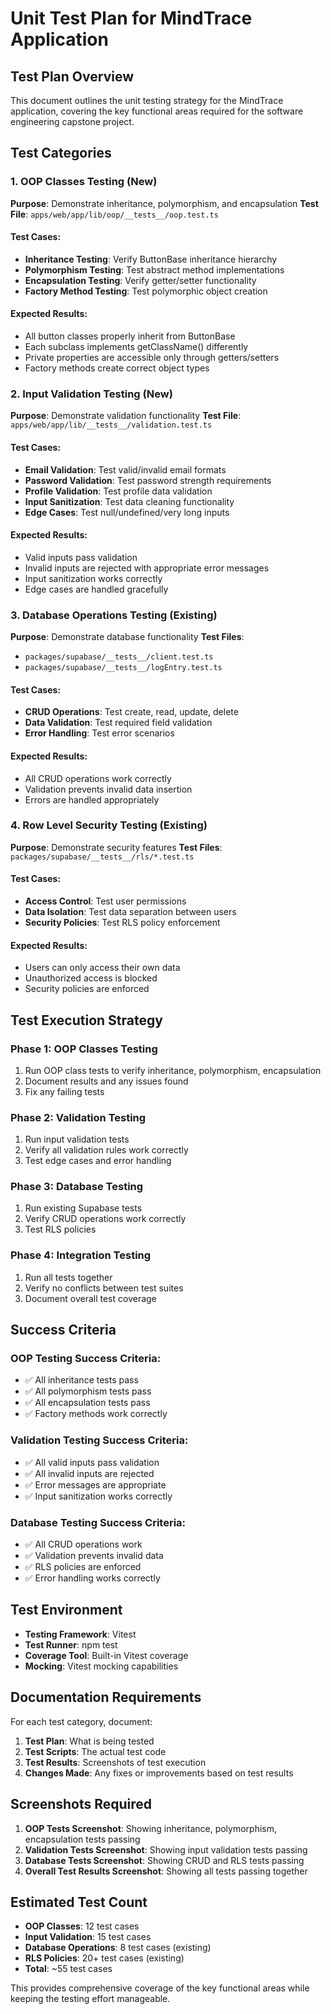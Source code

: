# Unit Test Plan for MindTrace Application

## Test Plan Overview

This document outlines the unit testing strategy for the MindTrace application, covering the key functional areas required for the software engineering capstone project.

## Test Categories

### 1. OOP Classes Testing (New)

**Purpose**: Demonstrate inheritance, polymorphism, and encapsulation
**Test File**: `apps/web/app/lib/oop/__tests__/oop.test.ts`

#### Test Cases:

- **Inheritance Testing**: Verify ButtonBase inheritance hierarchy
- **Polymorphism Testing**: Test abstract method implementations
- **Encapsulation Testing**: Verify getter/setter functionality
- **Factory Method Testing**: Test polymorphic object creation

#### Expected Results:

- All button classes properly inherit from ButtonBase
- Each subclass implements getClassName() differently
- Private properties are accessible only through getters/setters
- Factory methods create correct object types

### 2. Input Validation Testing (New)

**Purpose**: Demonstrate validation functionality
**Test File**: `apps/web/app/lib/__tests__/validation.test.ts`

#### Test Cases:

- **Email Validation**: Test valid/invalid email formats
- **Password Validation**: Test password strength requirements
- **Profile Validation**: Test profile data validation
- **Input Sanitization**: Test data cleaning functionality
- **Edge Cases**: Test null/undefined/very long inputs

#### Expected Results:

- Valid inputs pass validation
- Invalid inputs are rejected with appropriate error messages
- Input sanitization works correctly
- Edge cases are handled gracefully

### 3. Database Operations Testing (Existing)

**Purpose**: Demonstrate database functionality
**Test Files**:

- `packages/supabase/__tests__/client.test.ts`
- `packages/supabase/__tests__/logEntry.test.ts`

#### Test Cases:

- **CRUD Operations**: Test create, read, update, delete
- **Data Validation**: Test required field validation
- **Error Handling**: Test error scenarios

#### Expected Results:

- All CRUD operations work correctly
- Validation prevents invalid data insertion
- Errors are handled appropriately

### 4. Row Level Security Testing (Existing)

**Purpose**: Demonstrate security features
**Test Files**: `packages/supabase/__tests__/rls/*.test.ts`

#### Test Cases:

- **Access Control**: Test user permissions
- **Data Isolation**: Test data separation between users
- **Security Policies**: Test RLS policy enforcement

#### Expected Results:

- Users can only access their own data
- Unauthorized access is blocked
- Security policies are enforced

## Test Execution Strategy

### Phase 1: OOP Classes Testing

1. Run OOP class tests to verify inheritance, polymorphism, encapsulation
2. Document results and any issues found
3. Fix any failing tests

### Phase 2: Validation Testing

1. Run input validation tests
2. Verify all validation rules work correctly
3. Test edge cases and error handling

### Phase 3: Database Testing

1. Run existing Supabase tests
2. Verify CRUD operations work correctly
3. Test RLS policies

### Phase 4: Integration Testing

1. Run all tests together
2. Verify no conflicts between test suites
3. Document overall test coverage

## Success Criteria

### OOP Testing Success Criteria:

- ✅ All inheritance tests pass
- ✅ All polymorphism tests pass
- ✅ All encapsulation tests pass
- ✅ Factory methods work correctly

### Validation Testing Success Criteria:

- ✅ All valid inputs pass validation
- ✅ All invalid inputs are rejected
- ✅ Error messages are appropriate
- ✅ Input sanitization works correctly

### Database Testing Success Criteria:

- ✅ All CRUD operations work
- ✅ Validation prevents invalid data
- ✅ RLS policies are enforced
- ✅ Error handling works correctly

## Test Environment

- **Testing Framework**: Vitest
- **Test Runner**: npm test
- **Coverage Tool**: Built-in Vitest coverage
- **Mocking**: Vitest mocking capabilities

## Documentation Requirements

For each test category, document:

1. **Test Plan**: What is being tested
2. **Test Scripts**: The actual test code
3. **Test Results**: Screenshots of test execution
4. **Changes Made**: Any fixes or improvements based on test results

## Screenshots Required

1. **OOP Tests Screenshot**: Showing inheritance, polymorphism, encapsulation tests passing
2. **Validation Tests Screenshot**: Showing input validation tests passing
3. **Database Tests Screenshot**: Showing CRUD and RLS tests passing
4. **Overall Test Results Screenshot**: Showing all tests passing together

## Estimated Test Count

- **OOP Classes**: 12 test cases
- **Input Validation**: 15 test cases
- **Database Operations**: 8 test cases (existing)
- **RLS Policies**: 20+ test cases (existing)
- **Total**: ~55 test cases

This provides comprehensive coverage of the key functional areas while keeping the testing effort manageable.

